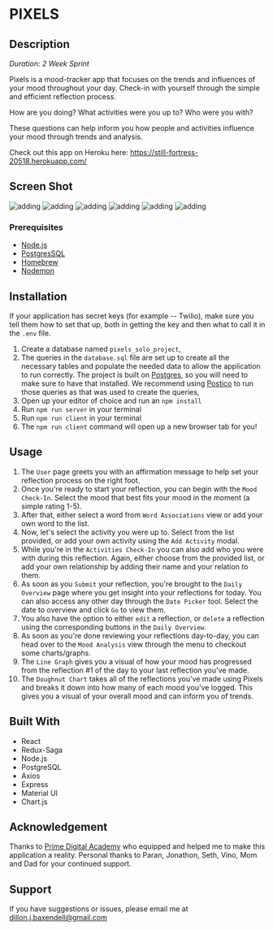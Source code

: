 # PIXELS

## Description

_Duration: 2 Week Sprint_

Pixels is a mood-tracker app that focuses on the trends and influences of your mood throughout your day. Check-in with yourself through the simple and efficient reflection process.

How are you doing? 
What activities were you up to? 
Who were you with? 

These questions can help inform you how people and activities influence your mood through trends and analysis. 

Check out this app on Heroku here:
https://still-fortress-20518.herokuapp.com/

## Screen Shot


![adding](/public/images/Screenshot1.png)
![adding](/public/images/Screenshot2.png)
![adding](/public/images/Screenshot3.png)
![adding](/public/images/Screenshot4.png)
![adding](/public/images/Screenshot5.png)
![adding](/public/images/Screenshot6.png)

### Prerequisites

- [Node.js](https://nodejs.org/en/)
- [PostgresSQL](https://www.postgresql.org/)
- [Homebrew](https://brew.sh/)
- [Nodemon](https://nodemon.io/)

## Installation

If your application has secret keys (for example --  Twilio), make sure you tell them how to set that up, both in getting the key and then what to call it in the `.env` file.

1. Create a database named `pixels_solo_project`,
2. The queries in the `database.sql` file are set up to create all the necessary tables and populate the needed data to allow the application to run correctly. The project is built on [Postgres](https://www.postgresql.org/download/), so you will need to make sure to have that installed. We recommend using [Postico](https://eggerapps.at/postico/) to run those queries as that was used to create the queries, 
3. Open up your editor of choice and run an `npm install`
4. Run `npm run server` in your terminal
5. Run `npm run client` in your terminal
6. The `npm run client` command will open up a new browser tab for you!

## Usage

1. The `User` page greets you with an affirmation message to help set your reflection process on the right foot.
2. Once you're ready to start your reflection, you can begin with the `Mood Check-In`. Select the mood that best fits your mood in the moment (a simple rating 1-5).
3. After that, either select a word from `Word Associations` view or add your own word to the list. 
4. Now, let's select the activity you were up to. Select from the list provided, or add your own activity using the `Add Activity` modal.
5. While you're in the `Activities Check-In` you can also add who you were with during this reflection. Again, either choose from the provided list, or add your own relationship by adding their name and your relation to them.
6. As soon as you `Submit` your reflection, you're brought to the `Daily Overview` page where you get insight into your reflections for today. You can also access any other day through the `Date Picker` tool. Select the date to overview and click `Go` to view them.
7. You also have the option to either `edit` a reflection, or `delete` a reflection using the corresponding buttons in the `Daily Overview`. 
8. As soon as you're done reviewing your reflections day-to-day, you can head over to the `Mood Analysis` view through the menu to checkout some charts/graphs. 
9. The `Line Graph` gives you a visual of how your mood has progressed from the reflection #1 of the day to your last reflection you've made. 
10. The `Doughnut Chart` takes all of the reflections you've made using Pixels and breaks it down into how many of each mood you've logged. This gives you a visual of your overall mood and can inform you of trends. 


## Built With

- React
- Redux-Saga
- Node.js
- PostgreSQL
- Axios
- Express
- Material UI
- Chart.js


## Acknowledgement
Thanks to [Prime Digital Academy](www.primeacademy.io) who equipped and helped me to make this application a reality. Personal thanks to Paran, Jonathon, Seth, Vino, Mom and Dad for your continued support.

## Support
If you have suggestions or issues, please email me at [dillon.j.baxendell@gmail.com](www.google.com)

